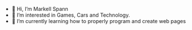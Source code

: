 - 👋 Hi, I’m Markell Spann
- 👀 I’m interested in Games, Cars and Technology.
- 🌱 I’m currently learning how to properly program and create web pages

<!---
DrCloudz/DrCloudz is a ✨ special ✨ repository because its `README.md` (this file) appears on your GitHub profile.
You can click the Preview link to take a look at your changes.
--->
